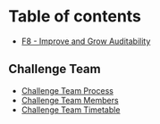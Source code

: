 # Table of contents

* [F8 - Improve and Grow Auditability](README.md)

## Challenge Team

* [Challenge Team Process](challenge-team/challenge-team-process.md)
* [Challenge Team Members](challenge-team/challenge-team-members.md)
* [Challenge Team Timetable](challenge-team/challenge-team-timetable.md)
